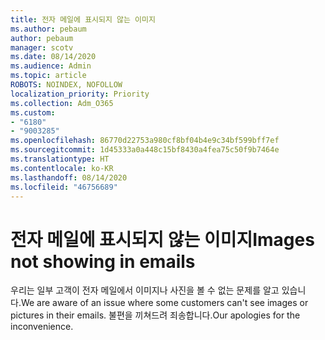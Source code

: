 ```yaml
---
title: 전자 메일에 표시되지 않는 이미지
ms.author: pebaum
author: pebaum
manager: scotv
ms.date: 08/14/2020
ms.audience: Admin
ms.topic: article
ROBOTS: NOINDEX, NOFOLLOW
localization_priority: Priority
ms.collection: Adm_O365
ms.custom:
- "6180"
- "9003285"
ms.openlocfilehash: 86770d22753a980cf8bf04b4e9c34bf599bff7ef
ms.sourcegitcommit: 1d45333a0a448c15bf8430a4fea75c50f9b7464e
ms.translationtype: HT
ms.contentlocale: ko-KR
ms.lasthandoff: 08/14/2020
ms.locfileid: "46756689"
---
```

# <a name="images-not-showing-in-emails"></a><span data-ttu-id="696a8-102">전자 메일에 표시되지 않는 이미지</span><span class="sxs-lookup"><span data-stu-id="696a8-102">Images not showing in emails</span></span>

<span data-ttu-id="696a8-103">우리는 일부 고객이 전자 메일에서 이미지나 사진을 볼 수 없는 문제를 알고 있습니다.</span><span class="sxs-lookup"><span data-stu-id="696a8-103">We are aware of an issue where some customers can't see images or pictures in their emails.</span></span> <span data-ttu-id="696a8-104">불편을 끼쳐드려 죄송합니다.</span><span class="sxs-lookup"><span data-stu-id="696a8-104">Our apologies for the inconvenience.</span></span>